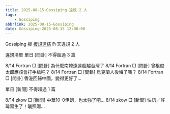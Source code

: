```yaml
---
title: 2025-08-15-Gossiping 違規 2 人
tags:
    - Gossiping
abbrlink: 2025-08-15-Gossiping
date: Gossiping-2025-08-15 12:00:00
---
```

Gossiping 板 [板規連結](https://www.ptt.cc/bbs/Gossiping/M.1637425085.A.07D.html)
昨天違規 2 人
<!-- more -->

違規清單
單日 [問卦] 不得超過 3 篇

8/14 Fortran □ [問卦] 為什麼南韓遠遠超越台灣了
8/14 Fortran □ [問卦] 曾根俊太郎應該會打手槍吧？
8/14 Fortran □ [問卦] 烏克蘭人後悔了嗎？
8/14 Fortran □ [問卦] 香港回歸中國，變得更好了…

單日 [新聞] 不得超過 1 篇

8/14 zkow □ [新聞] 中華10-0伊朗，也太強了吧…
8/14 zkow □ [新聞] 快訊／許瑋甯生了！曬照曝…